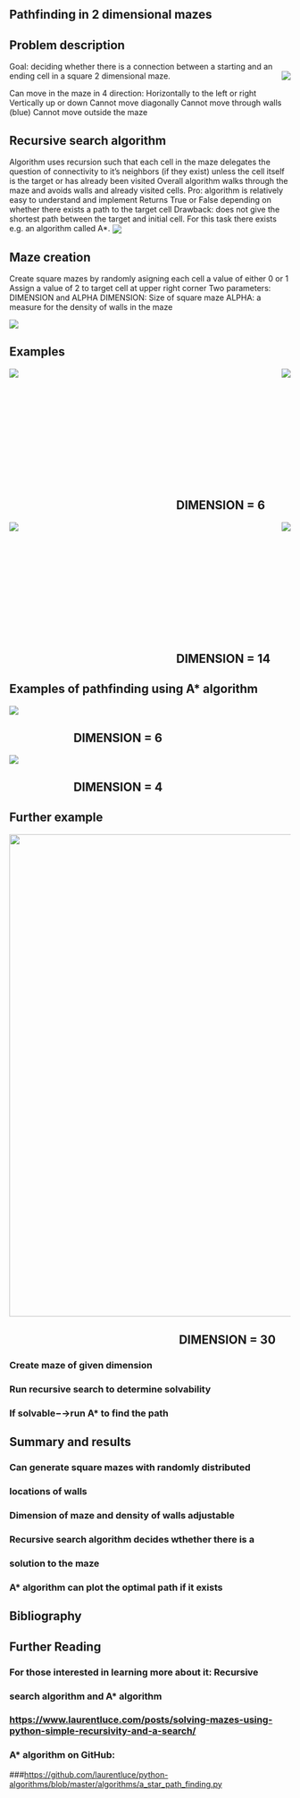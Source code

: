 ## Pathfinding in 2 dimensional mazes

## Problem description
Goal: deciding whether there is a connection between a
starting and an ending cell in a square 2 dimensional maze.
<img align="right"  src="https://github.com/blatmand/pathfinding_in_maze/blob/master/Example_Grid.png">

Can move in the maze in 4
direction:
Horizontally to the left or
right
Vertically up or down
Cannot move diagonally
Cannot move through walls
(blue)
Cannot move outside the
maze

## Recursive search algorithm

Algorithm uses recursion such that each cell in the maze
delegates the question of connectivity to it’s neighbors (if they
exist) unless the cell itself is the target or has already been
visited
Overall algorithm walks through the maze and avoids walls
and already visited cells.
Pro: algorithm is relatively easy to understand and implement
Returns True or False depending on whether there exists a
path to the target cell
Drawback: does not give the shortest path between the target
and initial cell. For this task there exists e.g. an algorithm
called A*.
<img align="center"  src="https://github.com/blatmand/pathfinding_in_maze/blob/master/recursive_search_algorithm.JPG">

## Maze creation

Create square mazes by randomly asigning each cell a value of
either 0 or 1
Assign a value of 2 to target cell at upper right corner
Two parameters: DIMENSION and ALPHA
DIMENSION: Size of square maze
ALPHA: a measure for the density of walls in the maze

<img align="center"  src="https://github.com/blatmand/pathfinding_in_maze/blob/master/probabilities.png">

## Examples
<img align="left"  src="https://github.com/blatmand/pathfinding_in_maze/blob/master/True2.JPG">
<img align="right"  src="https://github.com/blatmand/pathfinding_in_maze/blob/master/False2.JPG">

<p>&nbsp;</p>
<p>&nbsp;</p>
<p>&nbsp;</p>
<p>&nbsp;</p>
<p>&nbsp;</p>
<p>&nbsp;</p>
<p>&nbsp;</p>

## &emsp;&emsp;&emsp;&emsp;&emsp;&emsp;&emsp;&emsp;&emsp;&emsp;&emsp;&emsp;&emsp;&emsp; DIMENSION = 6
<img align="left"  src="https://github.com/blatmand/pathfinding_in_maze/blob/master/True.JPG">
<img align="right"  src="https://github.com/blatmand/pathfinding_in_maze/blob/master/False.JPG">

<p>&nbsp;</p>
<p>&nbsp;</p>
<p>&nbsp;</p>
<p>&nbsp;</p>
<p>&nbsp;</p>
<p>&nbsp;</p>
<p>&nbsp;</p>

## &emsp;&emsp;&emsp;&emsp;&emsp;&emsp;&emsp;&emsp;&emsp;&emsp;&emsp;&emsp;&emsp;&emsp; DIMENSION = 14

## Examples of pathfinding using A* algorithm

<img align="center"  src="https://github.com/blatmand/pathfinding_in_maze/blob/master/Plot1.png">

## &emsp;&emsp;&emsp;&emsp;&emsp;&nbsp; DIMENSION = 6

<img align="center"  src="https://github.com/blatmand/pathfinding_in_maze/blob/master/Plot2.png">

## &emsp;&emsp;&emsp;&emsp;&emsp;&nbsp; DIMENSION = 4

## Further example

<img align="center" width = "864"   src="https://github.com/blatmand/pathfinding_in_maze/blob/master/Plot3.png">

## &emsp;&emsp;&emsp;&emsp;&emsp;&emsp;&emsp;&emsp;&emsp;&emsp;&emsp;&emsp;&emsp;&emsp;&nbsp; DIMENSION = 30

### Create maze of given dimension
### Run recursive search to determine solvability
### If solvable−→run A* to find the path

## Summary and results

### Can generate square mazes with randomly distributed
### locations of walls
### Dimension of maze and density of walls adjustable
### Recursive search algorithm decides wthether there is a
### solution to the maze
### A* algorithm can plot the optimal path if it exists

## Bibliography

## Further Reading
### For those interested in learning more about it: Recursive
### search algorithm and A* algorithm
### https://www.laurentluce.com/posts/solving-mazes-using-python-simple-recursivity-and-a-search/
### A* algorithm on GitHub:
###https://github.com/laurentluce/python-algorithms/blob/master/algorithms/a_star_path_finding.py
